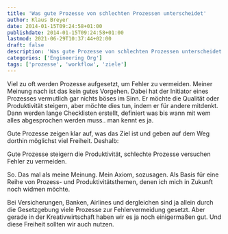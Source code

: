 ```yaml
---
title: 'Was gute Prozesse von schlechten Prozessen unterscheidet'
author: Klaus Breyer
date: 2014-01-15T09:24:58+01:00
publishdate: 2014-01-15T09:24:58+01:00
lastmod: 2021-06-29T10:37:44+02:00
draft: false
description: 'Was gute Prozesse von schlechten Prozessen unterscheidet'
categories: ['Engineering Org']
tags: ['prozesse', 'workflow', 'ziele']
---
```


Viel zu oft werden Prozesse aufgesetzt, um Fehler zu vermeiden. Meiner Meinung nach ist das kein gutes Vorgehen. Dabei hat der Initiator eines Prozesses vermutlich gar nichts böses im Sinn. Er möchte die Qualität oder Produktivität steigern, aber möchte dies tun, indem er für andere mitdenkt. Dann werden lange Checklisten erstellt, definiert was bis wann mit wem alles abgesprochen werden muss.. man kennt es ja.

Gute Prozesse zeigen klar auf, was das Ziel ist und geben auf dem Weg dorthin möglichst viel Freiheit. Deshalb:

Gute Prozesse steigern die Produktivität, schlechte Prozesse versuchen Fehler zu vermeiden.

So. Das mal als meine Meinung. Mein Axiom, sozusagen. Als Basis für eine Reihe von Prozess- und Produktivitätsthemen, denen ich mich in Zukunft noch widmen möchte.

Bei Versicherungen, Banken, Airlines und dergleichen sind ja allein durch die Gesetzgebung viele Prozesse zur Fehlervermeidung gesetzt. Aber gerade in der Kreativwirtschaft haben wir es ja noch einigermaßen gut. Und diese Freiheit sollten wir auch nutzen.

